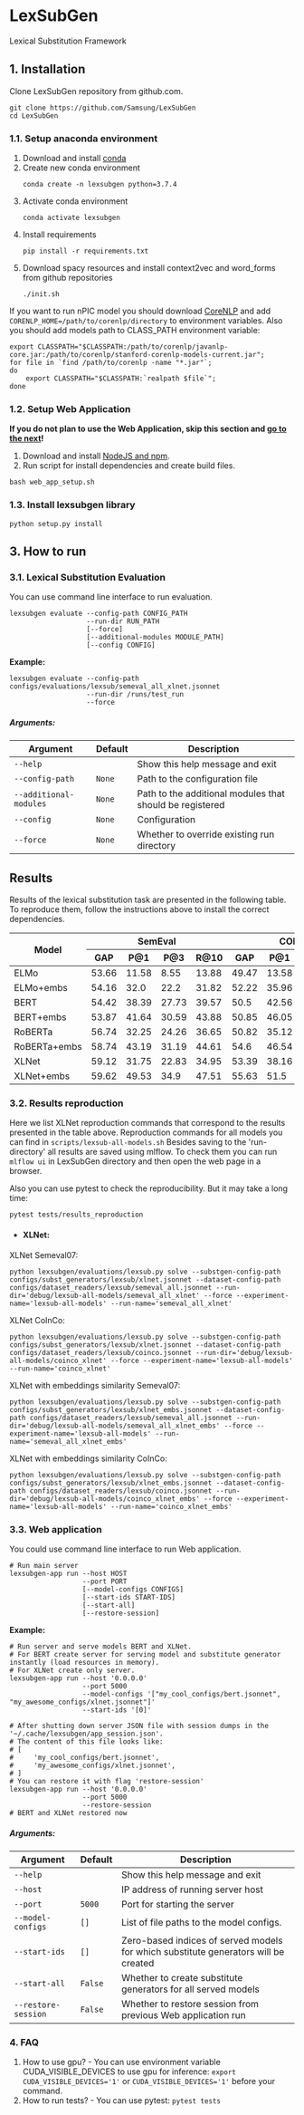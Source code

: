 # LexSubGen
Lexical Substitution Framework

## 1. Installation
Clone LexSubGen repository from github.com.
```shell script
git clone https://github.com/Samsung/LexSubGen
cd LexSubGen
```

### 1.1. Setup anaconda environment
1. Download and install [conda](https://conda.io/docs/user-guide/install/download.html)
2. Create new conda environment
    ```shell script
    conda create -n lexsubgen python=3.7.4
    ```
3. Activate conda environment
    ```shell script
    conda activate lexsubgen
    ```
4. Install requirements
    ```shell script
    pip install -r requirements.txt
    ```
5. Download spacy resources and install context2vec and word_forms from github repositories
    ```shell script
    ./init.sh
    ```
If you want to run nPIC model you should download [CoreNLP](https://stanfordnlp.github.io/CoreNLP/) and add
`CORENLP_HOME=/path/to/corenlp/directory` to environment variables. Also
you should add models path to CLASS_PATH environment variable:
```shell script
export CLASSPATH="$CLASSPATH:/path/to/corenlp/javanlp-core.jar:/path/to/corenlp/stanford-corenlp-models-current.jar";
for file in `find /path/to/corenlp -name "*.jar"`; 
do 
    export CLASSPATH="$CLASSPATH:`realpath $file`"; 
done
```

### 1.2. Setup Web Application
**If you do not plan to use the Web Application, skip this section and [go to the next](#13-install-lexsubgen-library)!**
1. Download and install [NodeJS and npm](https://www.npmjs.com/get-npm).
2. Run script for install dependencies and create build files.
```shell script
bash web_app_setup.sh
```

### 1.3. Install lexsubgen library
```shell script
python setup.py install
```

## 3. How to run
### 3.1. Lexical Substitution Evaluation
You can use command line interface to run evaluation.

```
lexsubgen evaluate --config-path CONFIG_PATH 
                   --run-dir RUN_PATH 
                   [--force] 
                   [--additional-modules MODULE_PATH] 
                   [--config CONFIG]
```
**Example:**
```
lexsubgen evaluate --config-path configs/evaluations/lexsub/semeval_all_xlnet.jsonnet
                   --run-dir /runs/test_run 
                   --force
```
##### Arguments:
|Argument        |Default |Description                                                   |
|----------------|--------|--------------------------------------------------------------|
|`--help`        |        |Show this help message and exit                               |
|`--config-path` |`None`  |Path to the configuration file                                |
|`--additional-modules`  |`None`|Path to the additional modules that should be registered|
|`--config`      |`None`  |Configuration                                                 |
|`--force`       |`None`  |Whether to override existing run directory                    |

## Results
Results of the lexical substitution task are presented in the following table. To reproduce them, follow the instructions above to install the correct dependencies. 


<table>
    <thead>
        <tr>
            <th rowspan=2><b>Model</b></th>
            <th colspan=4><b>SemEval</b></th>
            <th colspan=4><b>COINCO</b></th>
        </tr>
        <tr>
            <th>GAP</th>
            <th>P@1</th>
            <th>P@3</th>
            <th>R@10</th>
            <th>GAP</th>
            <th>P@1</th>
            <th>P@3</th>
            <th>R@10</th>
        </tr>
    </thead>
    <tbody>
        <tr>
            <td>ELMo</td>
            <td>53.66</td>
            <td>11.58</td>
            <td>8.55</td>
            <td>13.88</td>
            <td>49.47</td>
            <td>13.58</td>
            <td>10.86</td>
            <td>11.35</td>
        </tr>
        <tr>
            <td>ELMo+embs</td>
            <td>54.16</td>
            <td>32.0</td>
            <td>22.2</td>
            <td>31.82</td>
            <td>52.22</td>
            <td>35.96</td>
            <td>26.62</td>
            <td>23.8</td>
        </tr>
        <tr>
            <td>BERT</td>
            <td>54.42</td>
            <td>38.39</td>
            <td>27.73</td>
            <td>39.57</td>
            <td>50.5</td>
            <td>42.56</td>
            <td>32.64</td>
            <td>28.73</td>
        </tr>
        <tr>
            <td>BERT+embs</td>
            <td>53.87</td>
            <td>41.64</td>
            <td>30.59</td>
            <td>43.88</td>
            <td>50.85</td>
            <td>46.05</td>
            <td>35.63</td>
            <td>31.67</td>
        </tr>
        <tr>
            <td>RoBERTa</td>
            <td>56.74</td>
            <td>32.25</td>
            <td>24.26</td>
            <td>36.65</td>
            <td>50.82</td>
            <td>35.12</td>
            <td>27.35</td>
            <td>25.41</td>
        </tr>
        <tr>
            <td>RoBERTa+embs</td>
            <td>58.74</td>
            <td>43.19</td>
            <td>31.19</td>
            <td>44.61</td>
            <td>54.6</td>
            <td>46.54</td>
            <td>36.17</td>
            <td>32.1</td>
        </tr>
        <tr>
            <td>XLNet</td>
            <td>59.12</td>
            <td>31.75</td>
            <td>22.83</td>
            <td>34.95</td>
            <td>53.39</td>
            <td>38.16</td>
            <td>28.58</td>
            <td>26.47</td>
        </tr>
        <tr>
            <td>XLNet+embs</td>
            <td>59.62</td>
            <td>49.53</td>
            <td>34.9</td>
            <td>47.51</td>
            <td>55.63</td>
            <td>51.5</td>
            <td>39.92</td>
            <td>35.12</td>
        </tr>
    </tbody>
</table>


### 3.2. Results reproduction
Here we list XLNet reproduction commands that correspond
to the results presented in the table above. Reproduction commands for all models you can 
find in ```scripts/lexsub-all-models.sh``` Besides saving to the 'run-directory' 
all results are saved using mlflow. To check them you can run ```mlflow ui``` in LexSubGen 
directory and then open the web page in a browser. 

Also you can use pytest to check the reproducibility. But it may take a long time:
```shell script
pytest tests/results_reproduction
```
* #### XLNet:
XLNet Semeval07: 
```shell script
python lexsubgen/evaluations/lexsub.py solve --substgen-config-path configs/subst_generators/lexsub/xlnet.jsonnet --dataset-config-path configs/dataset_readers/lexsub/semeval_all.jsonnet --run-dir='debug/lexsub-all-models/semeval_all_xlnet' --force --experiment-name='lexsub-all-models' --run-name='semeval_all_xlnet'
```

XLNet CoInCo: 
```shell script
python lexsubgen/evaluations/lexsub.py solve --substgen-config-path configs/subst_generators/lexsub/xlnet.jsonnet --dataset-config-path configs/dataset_readers/lexsub/coinco.jsonnet --run-dir='debug/lexsub-all-models/coinco_xlnet' --force --experiment-name='lexsub-all-models' --run-name='coinco_xlnet'
```

XLNet with embeddings similarity Semeval07:
```shell script
python lexsubgen/evaluations/lexsub.py solve --substgen-config-path configs/subst_generators/lexsub/xlnet_embs.jsonnet --dataset-config-path configs/dataset_readers/lexsub/semeval_all.jsonnet --run-dir='debug/lexsub-all-models/semeval_all_xlnet_embs' --force --experiment-name='lexsub-all-models' --run-name='semeval_all_xlnet_embs'
```

XLNet with embeddings similarity CoInCo:
```shell script
python lexsubgen/evaluations/lexsub.py solve --substgen-config-path configs/subst_generators/lexsub/xlnet_embs.jsonnet --dataset-config-path configs/dataset_readers/lexsub/coinco.jsonnet --run-dir='debug/lexsub-all-models/coinco_xlnet_embs' --force --experiment-name='lexsub-all-models' --run-name='coinco_xlnet_embs'
```

### 3.3. Web application
You could use command line interface to run Web application.
```shell script
# Run main server
lexsubgen-app run --host HOST 
                  --port PORT 
                  [--model-configs CONFIGS] 
                  [--start-ids START-IDS] 
                  [--start-all] 
                  [--restore-session]
``` 
**Example:**
```shell script
# Run server and serve models BERT and XLNet. 
# For BERT create server for serving model and substitute generator instantly (load resources in memory).
# For XLNet create only server.
lexsubgen-app run --host '0.0.0.0' 
                  --port 5000 
                  --model-configs '["my_cool_configs/bert.jsonnet", "my_awesome_configs/xlnet.jsonnet"]' 
                  --start-ids '[0]'

# After shutting down server JSON file with session dumps in the '~/.cache/lexsubgen/app_session.json'.
# The content of this file looks like:
# [
#     'my_cool_configs/bert.jsonnet',
#     'my_awesome_configs/xlnet.jsonnet',
# ]
# You can restore it with flag 'restore-session'
lexsubgen-app run --host '0.0.0.0' 
                  --port 5000 
                  --restore-session
# BERT and XLNet restored now
```
##### Arguments:
|Argument           |Default|Description                                                                                   |
|-------------------|-------|----------------------------------------------------------------------------------------------|
|`--help`           |       |Show this help message and exit                                                               |
|`--host`           |       |IP address of running server host                                                             |
|`--port`           |`5000` |Port for starting the server                                                                  |
|`--model-configs`  |`[]`   |List of file paths to the model configs.                                                      |
|`--start-ids`      |`[]`   |Zero-based indices of served models for which substitute generators will be created           |
|`--start-all`      |`False`|Whether to create substitute generators for all served models                                 |
|`--restore-session`|`False`|Whether to restore session from previous Web application run                                  |


### 4. FAQ
1. How to use gpu? - You can use environment variable CUDA_VISIBLE_DEVICES to use gpu for inference:
   ```export CUDA_VISIBLE_DEVICES='1'``` or ```CUDA_VISIBLE_DEVICES='1'``` before your command.
1. How to run tests? - You can use pytest: ```pytest tests```
